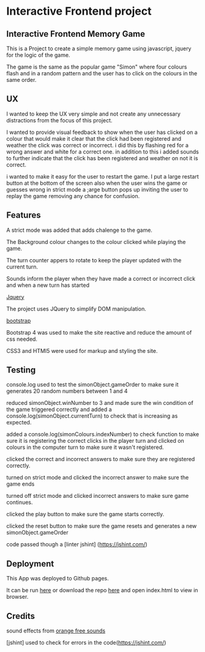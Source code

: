 Interactive Frontend project
============

Interactive Frontend Memory Game
------------

This is a Project to create a simple memory game using javascript, jquery for the logic
of the game.

The game is the same as the popular game "Simon" where four colours flash and in a random
pattern and the user has to click on the colours in the same order. 

UX
----

I wanted to keep the UX very simple and not create any unnecessary distractions from the 
focus of this project. 

I wanted to provide visual feedback to show when the user has clicked on a colour that would
make it clear that the click had been registered and weather the click was correct or incorrect.
i did this by flashing red for a wrong answer and white for a correct one. in addition 
to this i added sounds to further indicate that the click has been registered and 
weather on not it is correct. 

i wanted to make it easy for the user to restart the game. I put a large restart 
button at the bottom of the screen also when the user wins the game or guesses wrong 
in strict mode a ;arge button pops up inviting the user to replay the game removing
any chance for confusion. 


Features
-----

A strict mode was added that adds chalenge to the game.

The Background colour changes to the colour clicked while playing the game. 

The turn counter appers to rotate to keep the player updated with the current turn.

Sounds inform the player when they have made a correct or incorrect click and when a 
new turn has started

[Jquery](https://jquery.com/)

The project uses JQuery to simplify DOM manipulation.



[bootstrap](https://getbootstrap.com/)

Bootstrap 4 was used to make the site reactive and reduce the amount of css needed. 

CSS3 and HTMl5 were used for markup and styling the site.





Testing
------

console.log used to test the simonObject.gameOrder to make sure it generates 20 random 
numbers between 1 and 4

reduced simonObject.winNumber to 3 and made sure the win condition of the game triggered 
correctly and added a console.log(simonObject.currentTurn) to check that is increasing as 
expected. 

added a console.log(simonColours.indexNumber) to check function to make sure it is registering 
the correct clicks in the player turn and clicked on colours in the computer turn to make sure it wasn't 
registered.

clicked the correct and incorrect answers to make sure they are registered correctly.

turned on strict mode and clicked the incorrect answer to make sure the game ends

turned off strict mode and clicked incorrect answers to make sure game continues. 

clicked the play button to make sure the game starts correctly.

clicked the reset button to make sure the game resets and generates a new simonObject.gameOrder

code passed though a [linter jshint] (https://jshint.com/)

Deployment
----------

This App was deployed to Github pages.

It can be run [here](https://benorton1.github.io/simongame/) or download the repo [here](https://github.com/BenOrton1/simongame)
and open index.html to view in browser.


Credits
-------------

sound effects from [orange free sounds](http://www.orangefreesounds.com/cartoon-failure-trumpet/)

[jshint] used to check for errors in the code(https://jshint.com/)